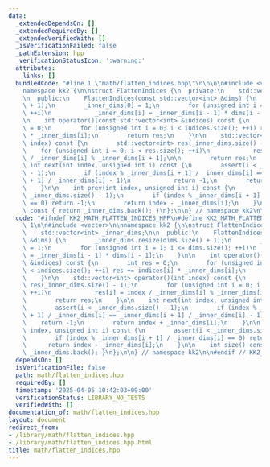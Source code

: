 ```yaml
---
data:
  _extendedDependsOn: []
  _extendedRequiredBy: []
  _extendedVerifiedWith: []
  _isVerificationFailed: false
  _pathExtension: hpp
  _verificationStatusIcon: ':warning:'
  attributes:
    links: []
  bundledCode: "#line 1 \"math/flatten_indices.hpp\"\n\n\n\n#include <vector>\n\n\
    namespace kk2 {\n\nstruct FlattenIndices {\n  private:\n    std::vector<int> _inner_dims;\n\
    \n  public:\n    FlattenIndices(const std::vector<int> &dims) {\n        _inner_dims.resize(dims.size()\
    \ + 1);\n        _inner_dims[0] = 1;\n        for (unsigned int i = 1; i <= dims.size();\
    \ ++i)\n            _inner_dims[i] = _inner_dims[i - 1] * dims[i - 1];\n    }\n\
    \n    int operator()(const std::vector<int> &indices) const {\n        int res\
    \ = 0;\n        for (unsigned int i = 0; i < indices.size(); ++i) res += indices[i]\
    \ * _inner_dims[i];\n        return res;\n    }\n\n    std::vector<int> operator()(int\
    \ index) const {\n        std::vector<int> res(_inner_dims.size() - 1);\n    \
    \    for (unsigned int i = 0; i < res.size(); ++i)\n            res[i] = index\
    \ / _inner_dims[i] % _inner_dims[i + 1];\n\n        return res;\n    }\n\n   \
    \ int next(int index, unsigned int i) const {\n        assert(i < _inner_dims.size()\
    \ - 1);\n        if (index % _inner_dims[i + 1] / _inner_dims[i] == _inner_dims[i\
    \ + 1] / _inner_dims[i] - 1)\n            return -1;\n        return index + _inner_dims[i];\n\
    \    }\n\n    int prev(int index, unsigned int i) const {\n        assert(i <\
    \ _inner_dims.size() - 1);\n        if (index % _inner_dims[i + 1] / _inner_dims[i]\
    \ == 0) return -1;\n        return index - _inner_dims[i];\n    }\n\n    int size()\
    \ const { return _inner_dims.back(); }\n};\n\n} // namespace kk2\n\n\n"
  code: "#ifndef KK2_MATH_FLATTEN_INDICES_HPP\n#define KK2_MATH_FLATTEN_INDICES_HPP\
    \ 1\n\n#include <vector>\n\nnamespace kk2 {\n\nstruct FlattenIndices {\n  private:\n\
    \    std::vector<int> _inner_dims;\n\n  public:\n    FlattenIndices(const std::vector<int>\
    \ &dims) {\n        _inner_dims.resize(dims.size() + 1);\n        _inner_dims[0]\
    \ = 1;\n        for (unsigned int i = 1; i <= dims.size(); ++i)\n            _inner_dims[i]\
    \ = _inner_dims[i - 1] * dims[i - 1];\n    }\n\n    int operator()(const std::vector<int>\
    \ &indices) const {\n        int res = 0;\n        for (unsigned int i = 0; i\
    \ < indices.size(); ++i) res += indices[i] * _inner_dims[i];\n        return res;\n\
    \    }\n\n    std::vector<int> operator()(int index) const {\n        std::vector<int>\
    \ res(_inner_dims.size() - 1);\n        for (unsigned int i = 0; i < res.size();\
    \ ++i)\n            res[i] = index / _inner_dims[i] % _inner_dims[i + 1];\n\n\
    \        return res;\n    }\n\n    int next(int index, unsigned int i) const {\n\
    \        assert(i < _inner_dims.size() - 1);\n        if (index % _inner_dims[i\
    \ + 1] / _inner_dims[i] == _inner_dims[i + 1] / _inner_dims[i] - 1)\n        \
    \    return -1;\n        return index + _inner_dims[i];\n    }\n\n    int prev(int\
    \ index, unsigned int i) const {\n        assert(i < _inner_dims.size() - 1);\n\
    \        if (index % _inner_dims[i + 1] / _inner_dims[i] == 0) return -1;\n  \
    \      return index - _inner_dims[i];\n    }\n\n    int size() const { return\
    \ _inner_dims.back(); }\n};\n\n} // namespace kk2\n\n#endif // KK2_MATH_FLATTEN_INDICES_HPP\n"
  dependsOn: []
  isVerificationFile: false
  path: math/flatten_indices.hpp
  requiredBy: []
  timestamp: '2025-04-05 10:42:03+09:00'
  verificationStatus: LIBRARY_NO_TESTS
  verifiedWith: []
documentation_of: math/flatten_indices.hpp
layout: document
redirect_from:
- /library/math/flatten_indices.hpp
- /library/math/flatten_indices.hpp.html
title: math/flatten_indices.hpp
---
```

